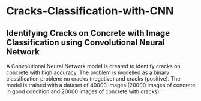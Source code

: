 # Cracks-Classification-with-CNN

## Identifying Cracks on Concrete with Image Classification using Convolutional Neural Network

A Convolutional Neural Network model is created to identify cracks on concrete with high accuracy. 
The problem is modelled as a binary classification problem: no cracks (negative) and cracks (positive). The model is trained with a dataset of 40000 images (20000 images of concrete in good condition and 20000 images of concrete with cracks).
